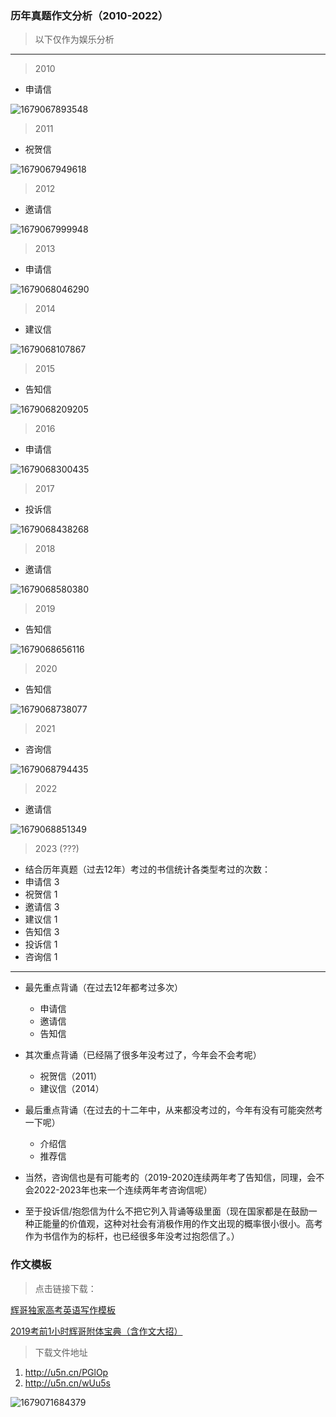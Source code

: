 ### 历年真题作文分析（2010-2022）

> 以下仅作为娱乐分析

---

> 2010

- 申请信

![1679067893548](image/广东专升本作文押题/1679067893548.png)

> 2011

- 祝贺信

![1679067949618](image/广东专升本作文押题/1679067949618.png)

> 2012

- 邀请信

![1679067999948](image/广东专升本作文押题/1679067999948.png)

> 2013

- 申请信

![1679068046290](image/广东专升本作文押题/1679068046290.png)

> 2014

- 建议信

![1679068107867](image/广东专升本作文押题/1679068107867.png)

> 2015

- 告知信

![1679068209205](image/广东专升本作文押题/1679068209205.png)

> 2016

- 申请信

![1679068300435](image/广东专升本作文押题/1679068300435.png)

> 2017

- 投诉信

![1679068438268](image/广东专升本作文押题/1679068438268.png)

> 2018

- 邀请信

![1679068580380](image/广东专升本作文押题/1679068580380.png)

> 2019

- 告知信

![1679068656116](image/广东专升本作文押题/1679068656116.png)

> 2020

- 告知信

![1679068738077](image/广东专升本作文押题/1679068738077.png)

> 2021

- 咨询信

![1679068794435](image/广东专升本作文押题/1679068794435.png)

> 2022

- 邀请信

![1679068851349](image/广东专升本作文押题/1679068851349.png)

> 2023 (???)

- 结合历年真题（过去12年）考过的书信统计各类型考过的次数：
- 申请信 3
- 祝贺信 1
- 邀请信 3
- 建议信 1
- 告知信 3
- 投诉信 1
- 咨询信 1

---

- 最先重点背诵（在过去12年都考过多次）

  - 申请信
  - 邀请信
  - 告知信
- 其次重点背诵（已经隔了很多年没考过了，今年会不会考呢）

  - 祝贺信（2011）
  - 建议信（2014）
- 最后重点背诵（在过去的十二年中，从来都没考过的，今年有没有可能突然考一下呢）

  - 介绍信
  - 推荐信
- 当然，咨询信也是有可能考的（2019-2020连续两年考了告知信，同理，会不会2022-2023年也来一个连续两年考咨询信呢）
- 至于投诉信/抱怨信为什么不把它列入背诵等级里面（现在国家都是在鼓励一种正能量的价值观，这种对社会有消极作用的作文出现的概率很小很小。高考作为书信作为的标杆，也已经很多年没考过抱怨信了。）

### 作文模板

> 点击链接下载：

[辉哥独家高考英语写作模板](https://images.codeslive.top/doc/%E8%BE%89%E5%93%A5%E7%8B%AC%E5%AE%B6%E9%AB%98%E8%80%83%E8%8B%B1%E8%AF%AD%E5%86%99%E4%BD%9C%E6%A8%A1%E6%9D%BF.pdf)

[2019考前1小时辉哥附体宝典（含作文大招）](https://images.codeslive.top/doc/2019%E8%80%83%E5%89%8D1%E5%B0%8F%E6%97%B6%E8%BE%89%E5%93%A5%E9%99%84%E4%BD%93%E5%AE%9D%E5%85%B8%EF%BC%88%E5%90%AB%E4%BD%9C%E6%96%87%E5%A4%A7%E6%8B%9B%EF%BC%89.pdf)

> 下载文件地址

1. http://u5n.cn/PGlOp
2. http://u5n.cn/wUu5s

![1679071684379](image/广东专升本作文押题分析/1679071684379.jpg)
